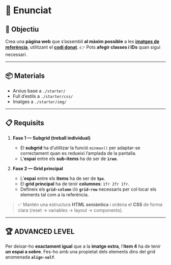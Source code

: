 # 📝 Enunciat

## 🎯 Objectiu

Crea una **pàgina web** que s’assembli **al màxim possible** a les **[imatges de referència](./starter/img)**, utilitzant el **[codi donat](./starter)**.
👉 Pots **afegir classes i IDs** quan sigui necessari.

---

## 📦 Materials

- Arxius base a `./starter/`
- Full d’estils a `./starter/css/`
- Imatges a `./starter/img/`

---

## 📋 Requisits

1. **Fase 1 — Subgrid (treball individual)**

   - El **subgrid** ha d’utilitzar la funció `minmax()` per adaptar-se correctament quan es redueixi l’amplada de la pantalla.
   - L’**espai** entre els **sub-items** ha de ser de **`1rem`**.

2. **Fase 2 — Grid principal**
   - L’**espai** entre els **items** ha de ser de **`5px`**.
   - El **grid principal** ha de tenir **columnes**: `1fr 2fr 1fr`.
   - Defineix els **`grid-column`** i/o **`grid-row`** necessaris per col·locar els elements tal com a la referència.

> ✅ Mantén una estructura **HTML semàntica** i ordena el **CSS** de forma clara (reset → variables → layout → components).

---

## 🏆 ADVANCED LEVEL

Per deixar-ho **exactament igual** que a la **imatge extra**, l’**item 4** ha de tenir **un espai a sobre**.
Fes-ho amb una propietat dels elements dins del grid anomenada **`align-self`**.
